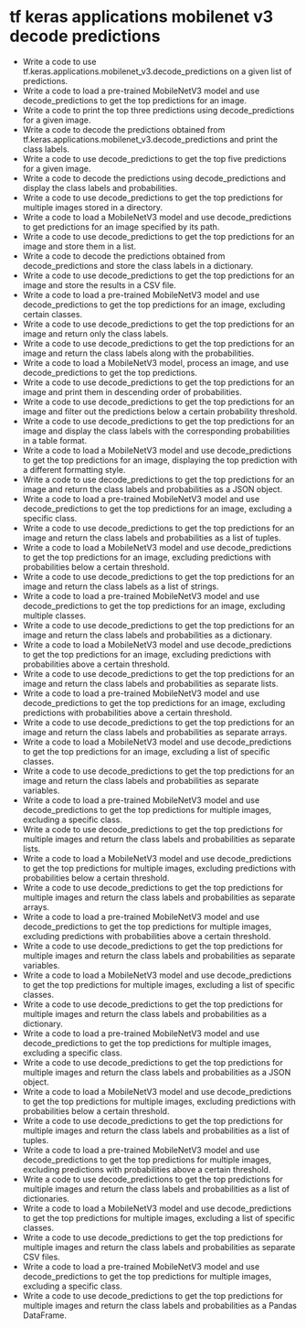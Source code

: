 # tf keras applications mobilenet v3 decode predictions

- Write a code to use tf.keras.applications.mobilenet_v3.decode_predictions on a given list of predictions.
- Write a code to load a pre-trained MobileNetV3 model and use decode_predictions to get the top predictions for an image.
- Write a code to print the top three predictions using decode_predictions for a given image.
- Write a code to decode the predictions obtained from tf.keras.applications.mobilenet_v3.decode_predictions and print the class labels.
- Write a code to use decode_predictions to get the top five predictions for a given image.
- Write a code to decode the predictions using decode_predictions and display the class labels and probabilities.
- Write a code to use decode_predictions to get the top predictions for multiple images stored in a directory.
- Write a code to load a MobileNetV3 model and use decode_predictions to get predictions for an image specified by its path.
- Write a code to use decode_predictions to get the top predictions for an image and store them in a list.
- Write a code to decode the predictions obtained from decode_predictions and store the class labels in a dictionary.
- Write a code to use decode_predictions to get the top predictions for an image and store the results in a CSV file.
- Write a code to load a pre-trained MobileNetV3 model and use decode_predictions to get the top predictions for an image, excluding certain classes.
- Write a code to use decode_predictions to get the top predictions for an image and return only the class labels.
- Write a code to use decode_predictions to get the top predictions for an image and return the class labels along with the probabilities.
- Write a code to load a MobileNetV3 model, process an image, and use decode_predictions to get the top predictions.
- Write a code to use decode_predictions to get the top predictions for an image and print them in descending order of probabilities.
- Write a code to use decode_predictions to get the top predictions for an image and filter out the predictions below a certain probability threshold.
- Write a code to use decode_predictions to get the top predictions for an image and display the class labels with the corresponding probabilities in a table format.
- Write a code to load a MobileNetV3 model and use decode_predictions to get the top predictions for an image, displaying the top prediction with a different formatting style.
- Write a code to use decode_predictions to get the top predictions for an image and return the class labels and probabilities as a JSON object.
- Write a code to load a pre-trained MobileNetV3 model and use decode_predictions to get the top predictions for an image, excluding a specific class.
- Write a code to use decode_predictions to get the top predictions for an image and return the class labels and probabilities as a list of tuples.
- Write a code to load a MobileNetV3 model and use decode_predictions to get the top predictions for an image, excluding predictions with probabilities below a certain threshold.
- Write a code to use decode_predictions to get the top predictions for an image and return the class labels as a list of strings.
- Write a code to load a pre-trained MobileNetV3 model and use decode_predictions to get the top predictions for an image, excluding multiple classes.
- Write a code to use decode_predictions to get the top predictions for an image and return the class labels and probabilities as a dictionary.
- Write a code to load a MobileNetV3 model and use decode_predictions to get the top predictions for an image, excluding predictions with probabilities above a certain threshold.
- Write a code to use decode_predictions to get the top predictions for an image and return the class labels and probabilities as separate lists.
- Write a code to load a pre-trained MobileNetV3 model and use decode_predictions to get the top predictions for an image, excluding predictions with probabilities above a certain threshold.
- Write a code to use decode_predictions to get the top predictions for an image and return the class labels and probabilities as separate arrays.
- Write a code to load a MobileNetV3 model and use decode_predictions to get the top predictions for an image, excluding a list of specific classes.
- Write a code to use decode_predictions to get the top predictions for an image and return the class labels and probabilities as separate variables.
- Write a code to load a pre-trained MobileNetV3 model and use decode_predictions to get the top predictions for multiple images, excluding a specific class.
- Write a code to use decode_predictions to get the top predictions for multiple images and return the class labels and probabilities as separate lists.
- Write a code to load a MobileNetV3 model and use decode_predictions to get the top predictions for multiple images, excluding predictions with probabilities below a certain threshold.
- Write a code to use decode_predictions to get the top predictions for multiple images and return the class labels and probabilities as separate arrays.
- Write a code to load a pre-trained MobileNetV3 model and use decode_predictions to get the top predictions for multiple images, excluding predictions with probabilities above a certain threshold.
- Write a code to use decode_predictions to get the top predictions for multiple images and return the class labels and probabilities as separate variables.
- Write a code to load a MobileNetV3 model and use decode_predictions to get the top predictions for multiple images, excluding a list of specific classes.
- Write a code to use decode_predictions to get the top predictions for multiple images and return the class labels and probabilities as a dictionary.
- Write a code to load a pre-trained MobileNetV3 model and use decode_predictions to get the top predictions for multiple images, excluding a specific class.
- Write a code to use decode_predictions to get the top predictions for multiple images and return the class labels and probabilities as a JSON object.
- Write a code to load a MobileNetV3 model and use decode_predictions to get the top predictions for multiple images, excluding predictions with probabilities below a certain threshold.
- Write a code to use decode_predictions to get the top predictions for multiple images and return the class labels and probabilities as a list of tuples.
- Write a code to load a pre-trained MobileNetV3 model and use decode_predictions to get the top predictions for multiple images, excluding predictions with probabilities above a certain threshold.
- Write a code to use decode_predictions to get the top predictions for multiple images and return the class labels and probabilities as a list of dictionaries.
- Write a code to load a MobileNetV3 model and use decode_predictions to get the top predictions for multiple images, excluding a list of specific classes.
- Write a code to use decode_predictions to get the top predictions for multiple images and return the class labels and probabilities as separate CSV files.
- Write a code to load a pre-trained MobileNetV3 model and use decode_predictions to get the top predictions for multiple images, excluding a specific class.
- Write a code to use decode_predictions to get the top predictions for multiple images and return the class labels and probabilities as a Pandas DataFrame.